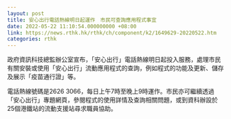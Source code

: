 ```yaml
---
layout: post
title: 安心出行電話熱線明日起運作　市民可查詢應用程式事宜
date: 2022-05-22 11:10:54.000000000 +08:00
link: https://news.rthk.hk/rthk/ch/component/k2/1649629-20220522.htm
categories: rthk
---
```


政府資訊科技總監辦公室宣布，「安心出行」電話熱線明日起投入服務，處理市民有關安裝或使用「安心出行」流動應用程式的查詢，例如程式的功能及更新、儲存及展示「疫苗通行證」等。

電話熱線號碼是2626 3066，每日上午7時至晚上9時運作。市民亦可繼續透過「安心出行」專題網頁，參閱程式的使用詳情及查詢相關問題，或到資科辦設於25個港鐵站的流動支援站尋求職員協助。
